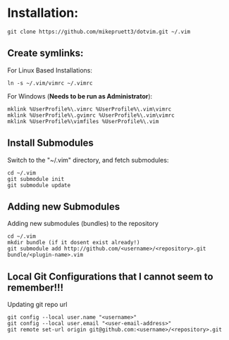 # Installation:

    git clone https://github.com/mikepruett3/dotvim.git ~/.vim

## Create symlinks:

For Linux Based Installations:

    ln -s ~/.vim/vimrc ~/.vimrc

For Windows (**Needs to be run as Administrator**):

    mklink %UserProfile%\.vimrc %UserProfile%\.vim\vimrc
    mklink %UserProfile%\.gvimrc %UserProfile%\.vim\vimrc
    mklink %UserProfile%\vimfiles %UserProfile%\.vim

## Install Submodules

Switch to the "~/.vim" directory, and fetch submodules:

    cd ~/.vim
    git submodule init
    git submodule update

## Adding new Submodules

Adding new submodules (bundles) to the repository

    cd ~/.vim
    mkdir bundle (if it dosent exist already!)
    git submodule add http://github.com/<username>/<repository>.git bundle/<plugin-name>.vim

## Local Git Configurations that I cannot seem to remember!!!

Updating git repo url

    git config --local user.name "<username>"
    git config --local user.email "<user-email-address>"
    git remote set-url origin git@github.com:<username>/<repository>.git

